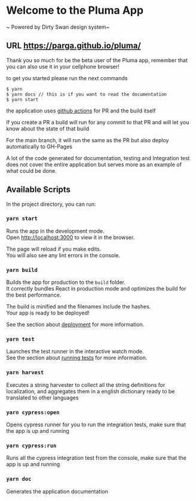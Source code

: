 # Welcome to the Pluma App
~ Powered by Dirty Swan design system~
## URL https://parga.github.io/pluma/


Thank you so much for be the beta user of the Pluma app, remember that you can also use it in your cellphone browser!

to get you started please run the next commands

```
$ yarn
$ yarn docs // this is if you want to read the documentation
$ yarn start
```

the application uses [github actions](https://github.com/parga/pluma/actions) for PR and the build itself

If you create a PR a build will run for any commit to that PR and will let you know about the state of that build

For the main branch, it will run the same as the PR but also deploy automatically to GH-Pages

A lot of the code generated for documentation, testing and Integration test does not cover the entire application but serves more as an example of what could be done.



## Available Scripts

In the project directory, you can run:

### `yarn start`

Runs the app in the development mode.\
Open [http://localhost:3000](http://localhost:3000) to view it in the browser.

The page will reload if you make edits.\
You will also see any lint errors in the console.

### `yarn build`

Builds the app for production to the `build` folder.\
It correctly bundles React in production mode and optimizes the build for the best performance.

The build is minified and the filenames include the hashes.\
Your app is ready to be deployed!

See the section about [deployment](https://facebook.github.io/create-react-app/docs/deployment) for more information.

### `yarn test`

Launches the test runner in the interactive watch mode.\
See the section about [running tests](https://facebook.github.io/create-react-app/docs/running-tests) for more information.

### `yarn harvest`

Executes a string harvester to collect all the string definitions for localization, and aggregates them in a english dictionary ready to be translated to other languages

### `yarn cypress:open`

Opens cypress runner for you to run the integration tests, make sure that the app is up and running


### `yarn cypress:run`

Runs all the cypress integration test from the console, make sure that the app is up and running

### `yarn doc`

Generates the application documentation
